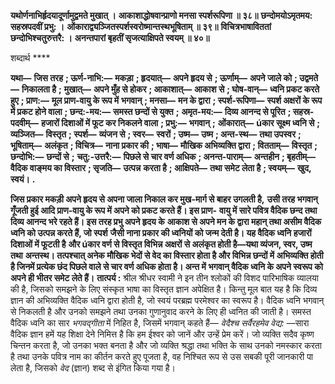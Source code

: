 **यथोर्णनाभिर्हृदयादूर्णामुद्वमते मुखात् ।** **आकाशाद्धोषवान्प्राणो मनसा स्पर्शरूपिणा ॥ ३८॥** **छन्दोमयोऽमृतमय: सहस्रपदवीं प्रभु: ।** **ओंकाराद्व्यञ्जितस्पर्शस्वरोष्मान्तस्थभूषिताम् ॥ ३९॥** **विचित्रभाषाविततां छन्दोभिश्चतुरुत्तरै: ।** **अनन्तपारां बृहतीं सृजत्याक्षिपते स्वयम् ॥ ४०॥** 

शब्दार्थ **** 

**यथा—** **जिस तरह** **; ऊर्ण-नाभि:—** **मकड़ा** **; हृदयात्—** **अपने हृदय से** **; ऊर्णाम्—** **अपने जाले को** **; उद्वमते—** **निकालता है** **;** **मुखात्—** **अपने मुँह से होकर** **; आकाशात्—** **आकाश से** **; घोष-वान्—** **ध्वनि प्रकट करते हुए** **; प्राण:—** **मूल प्राण-वायु के रूप में** **भगवान्** **; मनसा—** **मन के द्वारा** **; स्पर्श-रूपिणा—** **स्पर्श अक्षरों के रूप में प्रकट होने वाला** **; छन्द:-मय:—** **समस्त छन्दों से युक्त** **;** **अमृत-मय:—** **दिव्य आनन्द से पूरित** **; सहस्र-पदवीम्—** **हजारों दिशाओं में फूट कर निकलने वाला** **; प्रभु:—** **भगवान्** **;** **ओंकारात्—** **úकार सूक्ष्म ध्वनि से** **; व्यञ्जित—** **विस्तृत** **; स्पर्श—** **व्यंजन से** **; स्वर—** **स्वरों** **; उष्म—** **उष्म** **; अन्त-स्थ—** **तथा उपस्वर** **;** **भूषिताम्—** **अलंकृत** **; विचित्र—** **नाना प्रकार की** **; भाषा—** **मौखिक अभिव्यक्ति द्वारा** **; वितताम्—** **विस्तृत** **; छन्दोभि:—** **छन्दों से** **;** **चतु:-उत्तरै:—** **पिछले से चार वर्ण अधिक** **; अनन्त-पाराम्—** **अन्तहीन** **; बृहतीम्—** **वैदिक वाङ्मय का विस्तार** **; सृजति—** **उत्पन्न** **करता है** **; आक्षिपते—** **तथा समेट लेता है** **; स्वयम्—** **खुद, स्वयं।** **.** 

**जिस प्रकार मकड़ी अपने हृदय से अपना जाला निकाल कर मुख-मार्ग से बाहर उगलती है,** **उसी तरह भगवान् गूँजती हुई आदि प्राण-वायु के रूप में अपने को प्रकट करते हैं। इस प्राण-** **वायु में सारे पवित्र वैदिक छन्द तथा दिव्य आनन्द भरे रहते हैं। इस तरह प्रभु अपने हृदय के** **आकाश से अपने मन के द्वारा महान् तथा असीम वैदिक ध्वनि को उत्पन्न करते हैं, जो स्पर्श** **जैसी नाना प्रकार की ध्वनियों को जन्म देती है। यह वैदिक ध्वनि हजारों दिशाओं में फूटती है** **और úकार वर्ण से विस्तृत विभिन्न अक्षरों से अलंकृत होती है—यथा व्यंजन, स्वर, उष्म तथा** **अन्तस्थ। तत्पश्चात् अनेक मौखिक भेदों से वेद का विस्तार होता है और विभिन्न छन्दों में** **अभिव्यक्ति होती है जिनमें प्रत्येक छंद पिछले वाले से चार वर्ण अधिक होता है। अन्त में** **भगवान् वैदिक ध्वनि के अपने स्वरूप को अपने ही भीतर समेट लेते हैं।** **तात्पर्य :** श्रील श्रीधर स्वामी ने इन तीन श्लोकों की विशद पारिभाषिक व्यालया की है, जिसको समझने के लिए संस्कृत भाषा का विस्तृत ज्ञान अपेक्षित है। किन्तु मूल बात यह है कि दिव्य ज्ञान की अभिव्यक्ति वैदिक ध्वनि द्वारा होती है, जो स्वयं परब्रह्म परमेश्वर का स्वरूप है। वैदिक ध्वनि भगवान् से निकलती है और उनको समझने तथा उनका गुणानुवाद करने के लिए ही ध्वनित की जाती है। समस्त वैदिक ध्वनि का सार *भगवद्गीता* में निहित है, जिसमें भगवान् कहते हैं— *वेदैश्च सर्वैरहमेव* *वेद्य:* —सारा वैदिक ज्ञान हमें यह शिक्षा देने निमित्त है कि हम ईश्वर को जानें और उन्हें प्रेम करें। जो व्यक्ति सदैव कृष्ण चिन्तन करता है, जो उनका भक्त बनता है और जो व्यक्ति श्रद्धा तथा भक्ति के साथ उनको नमस्कार करता है तथा उनके पवित्र नाम का कीर्तन करते हुए पूजता है, वह निश्चित रूप से उस सबकी पूरी जानकारी पा लेता है, जिसको *वेद* (ज्ञान) शब्द से इंगित किया गया है।  
